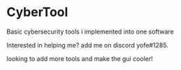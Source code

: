 # CyberTool
Basic cybersecurity tools i implemented into one software

Interested in helping me? add me on discord yofe#1285.

looking to add more tools and make the gui cooler!
